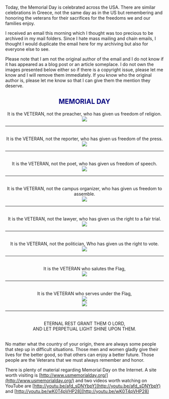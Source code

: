 Today, the Memorial Day is celebrated across the USA. There are similar celebrations in Greece, not the same day as in the US but remembering and honoring the veterans for their sacrifices for the freedoms we and our families enjoy.

I received an email this morning which I thought was too precious to be archived in my mail folders. Since I hate mass mailing and chain emails, I thought I would duplicate the email here for my archiving but also for everyone else to see.

Please note that I am not the original author of the email and I do not know if it has appeared as a blog post or an article someplace. I do not own the images presented below either so if there is a copyright issue, please let me know and I will remove them immediately. If you know who the original author is, please let me know so that I can give them the mention they deserve.

<div style="text-align: center;">
    <h2><strong><span style="color: navy;">MEMORIAL DAY</span></strong></h2>
    It is the VETERAN, not the preacher, who has given us freedom of religion.
    <img src="{{ cdnUrl }}/files/2010-05-31-001.gif" />
    <br />
    <hr />
    <br />
    It is the VETERAN, not the reporter, who has given us freedom of the press.
    <img src="{{ cdnUrl }}/files/2010-05-31-002.jpg" />
    <br />
    <hr />
    <br />
    It is the VETERAN, not the poet, who has given us freedom of speech.
    <br />
    <img src="{{ cdnUrl }}/files/2010-05-31-003.gif" />
    <br />
    <hr />
    <br />
    It is the VETERAN, not the campus organizer, who has given us freedom to assemble.
    <br />
    <img src="{{ cdnUrl }}/files/2010-05-31-004.gif" />
    <br />
    <hr />
    <br />
    It is the VETERAN, not the lawyer, who has given us the right to a fair trial.
    <br />
    <img src="{{ cdnUrl }}/files/2010-05-31-005.jpg" />
    <br />
    <hr />
    <br />
    It is the VETERAN, not the politician, Who has given us the right to vote.
    <br />
    <img src="{{ cdnUrl }}/files/2010-05-31-006.jpg" />
    <br />
    <hr />
    <br />
    It is the VETERAN who salutes the Flag,
    <br />
    <img src="{{ cdnUrl }}/files/2010-05-31-007.jpg" />
    <br />
    <hr />
    <br />
    It is the VETERAN who serves under the Flag,
    <br />
    <img src="{{ cdnUrl }}/files/2010-05-31-008.jpg" />
    <br />
    <img src="{{ cdnUrl }}/files/2010-05-31-009.jpg" />
    <br />
    <hr />
    <br />
    ETERNAL REST GRANT THEM O LORD,
    <br />
    AND LET PERPETUAL LIGHT SHINE UPON THEM.
    <br />
    <br />
</div>

No matter what the country of your origin, there are always some people that step up in difficult situations. Those men and women gladly give their lives for the better good, so that others can enjoy a better future. Those people are the Veterans that we must always remember and honor.

There is plenty of material regarding Memorial Day on the Internet. A site worth visiting is [http://www.usmemorialday.org/](http://www.usmemorialday.org/) and two videos worth watching on YouTube are [http://youtu.be/afd_sDNYbpY](http://youtu.be/afd_sDNYbpY) and [http://youtu.be/wK0T4pVHP28](http://youtu.be/wK0T4pVHP28)